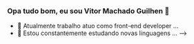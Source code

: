### Opa tudo bom, eu sou Vitor Machado Guilhen 👋


- 🔭 Atualmente trabalho atuo como front-end developer ...
- 🌱 Estou constantemente estudando novas linguagens ...
-->
